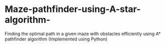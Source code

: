 # Maze-pathfinder-using-A-star-algorithm-
Finding the optimal path in a given maze with obstacles efficiently using A* pathfinder algorithm  (Implemented using Python)
